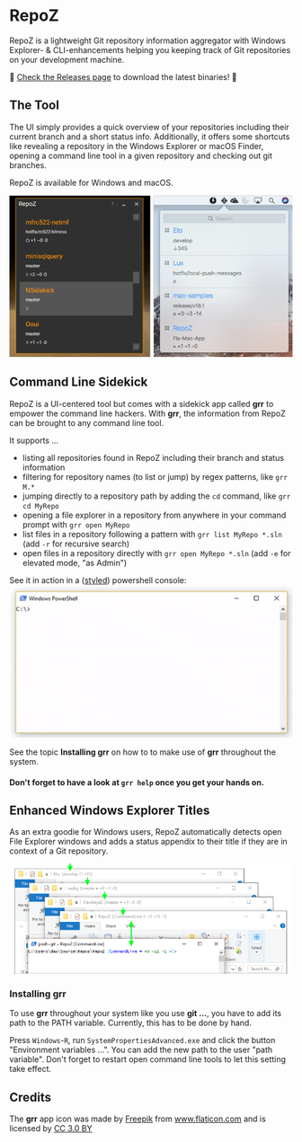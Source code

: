 # RepoZ

RepoZ is a lightweight Git repository information aggregator with Windows Explorer- & CLI-enhancements helping you keeping track of Git repositories on your development machine.

🌈 [Check the Releases page](https://github.com/awaescher/RepoZ/releases) to download the latest binaries! 🌈

## The Tool
The UI simply provides a quick overview of your repositories including their current branch and a short status info. Additionally, it offers some shortcuts like revealing a repository in the Windows Explorer or macOS Finder, opening a command line tool in a given repository and checking out git branches.

RepoZ is available for Windows and macOS.

![Screenshot](_doc/RepoZ-ReadMe-UI-Both.png)

## Command Line Sidekick
RepoZ is a UI-centered tool but comes with a sidekick app called **grr** to empower the command line hackers. 
With **grr**, the information from RepoZ can be brought to any command line tool.

It supports ...
 - listing all repositories found in RepoZ including their branch and status information
 - filtering for repository names (to list or jump) by regex patterns, like `grr M.*`
 - jumping directly to a repository path by adding the `cd` command, like `grr cd MyRepo`
 - opening a file explorer in a repository from anywhere in your command prompt with `grr open MyRepo`
 - list files in a repository following a pattern with `grr list MyRepo *.sln` (add `-r` for recursive search)
 - open files in a repository directly with `grr open MyRepo *.sln` (add `-e` for elevated mode, "as Admin")
 
See it in action in a ([styled](https://github.com/awaescher/PoshX)) powershell console:
![Screenshot](_doc/grr-5fps-compressed.gif)

See the topic **Installing grr** on how to to make use of **grr** throughout the system.

#### Don't forget to have a look at `grr help` once you get your hands on.

## Enhanced Windows Explorer Titles
As an extra goodie for Windows users, RepoZ automatically detects open File Explorer windows and adds a status appendix to their title if they are in context of a Git repository.

![Screenshot](_doc/RepoZ-ReadMe-Explorer.png)

### Installing grr
To use **grr** throughout your system like you use **git ...**, you have to add its path to the PATH variable. Currently, this has to be done by hand.

Press `Windows`-`R`, run `SystemPropertiesAdvanced.exe` and click the button "Environment variables ...". You can add the new path to the user "path variable". Don't forget to restart open command line tools to let this setting take effect.

## Credits
The **grr** app icon was made by <a href="http://www.freepik.com" title="Freepik">Freepik</a> from <a href="https://www.flaticon.com/" title="Flaticon">www.flaticon.com</a> and is licensed by <a href="http://creativecommons.org/licenses/by/3.0/" title="Creative Commons BY 3.0" target="_blank">CC 3.0 BY</a>
